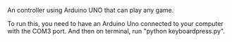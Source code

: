 An controller using Arduino UNO that can play any game.


To run this, you need to have an Arduino Uno connected to your computer with the COM3 port. And then on terminal, run "python keyboardpress.py".

